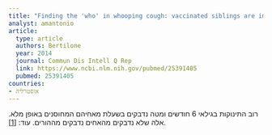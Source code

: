 ```yaml
---
title: "Finding the 'who' in whooping cough: vaccinated siblings are important pertussis sources in infants 6 months of age and under"
analyst: amantonio
article:
  type: article
  authors: Bertilone
  year: 2014
  journal: Commun Dis Intell Q Rep
  link: https://www.ncbi.nlm.nih.gov/pubmed/25391405
  pubmed: 25391405
countries:
- אוסטרליה
---
```


רוב התינוקות בגילאי 6 חודשים ומטה נדבקים בשעלת מאחיהם המחוסנים באופן מלא. אלה שלא נדבקים מהאחים נדבקים מההורים. עוד: [[1]](https://www.ncbi.nlm.nih.gov/pubmed/26347437).
